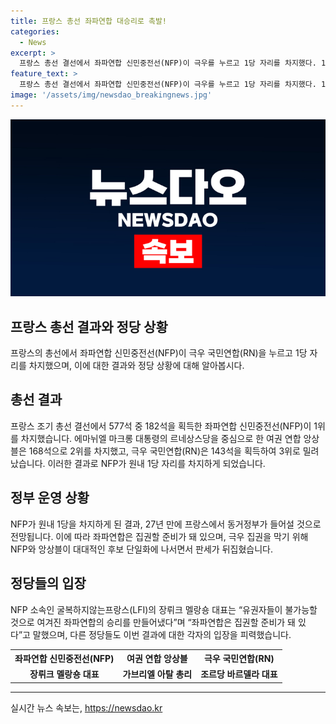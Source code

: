 ```yaml
---
title: 프랑스 총선 좌파연합 대승리로 촉발!
categories:
  - News
excerpt: >
  프랑스 총선 결선에서 좌파연합 신민중전선(NFP)이 극우를 누르고 1당 자리를 차지했다. 182석을 획득한 NFP는 27년 만에 동거정부가 들어설 것으로 보이며, 장뤼크 멜랑숑 대표는 좌파연합은 집권할 준비가 돼 있다고 말했다. 반면 RN은 3위로 밀리고, 이에 대해 강경한 대정부 투쟁을 예고했다. 앙상블은 168석을 획득했지만 1당 지위를 확보하지 못했고, 이에 가브리엘 아탈 총리는 사의를 표명했다.
feature_text: >
  프랑스 총선 결선에서 좌파연합 신민중전선(NFP)이 극우를 누르고 1당 자리를 차지했다. 182석을 획득한 NFP는 27년 만에 동거정부가 들어설 것으로 보이며, 장뤼크 멜랑숑 대표는 좌파연합은 집권할 준비가 돼 있다고 말했다. 반면 RN은 3위로 밀리고, 이에 대해 강경한 대정부 투쟁을 예고했다. 앙상블은 168석을 획득했지만 1당 지위를 확보하지 못했고, 이에 가브리엘 아탈 총리는 사의를 표명했다.
image: '/assets/img/newsdao_breakingnews.jpg'
---
```


<p><img src="/assets/img/newsdao_breakingnews.jpg" alt="flaretime 속보" /></p>

<h2>프랑스 총선 결과와 정당 상황</h2>

<p data-ke-size="size16">프랑스의 총선에서 좌파연합 신민중전선(NFP)이 극우 국민연합(RN)을 누르고 1당 자리를 차지했으며, 이에 대한 결과와 정당 상황에 대해 알아봅시다.</p>

<h2>총선 결과</h2>

<p data-ke-size="size16">프랑스 조기 총선 결선에서 577석 중 182석을 획득한 좌파연합 신민중전선(NFP)이 1위를 차지했습니다. 에마뉘엘 마크롱 대통령의 르네상스당을 중심으로 한 여권 연합 앙상블은 168석으로 2위를 차지했고, 극우 국민연합(RN)은 143석을 획득하여 3위로 밀려났습니다. 이러한 결과로 NFP가 원내 1당 자리를 차지하게 되었습니다.</p>

<h2>정부 운영 상황</h2>

<p data-ke-size="size16">NFP가 원내 1당을 차지하게 된 결과, 27년 만에 프랑스에서 동거정부가 들어설 것으로 전망됩니다. 이에 따라 좌파연합은 집권할 준비가 돼 있으며, 극우 집권을 막기 위해 NFP와 앙상블이 대대적인 후보 단일화에 나서면서 판세가 뒤집혔습니다.</p>

<h2>정당들의 입장</h2>

<p data-ke-size="size16">NFP 소속인 굴복하지않는프랑스(LFI)의 장뤼크 멜랑숑 대표는 “유권자들이 불가능할 것으로 여겨진 좌파연합의 승리를 만들어냈다”며 “좌파연합은 집권할 준비가 돼 있다”고 말했으며, 다른 정당들도 이번 결과에 대한 각자의 입장을 피력했습니다.</p>

<table>
    <tr>
        <th>좌파연합 신민중전선(NFP)</th>
        <th>여권 연합 앙상블</th>
        <th>극우 국민연합(RN)</th>
    </tr>
    <tr>
        <td style="text-align: center; height: 17px;"><b>장뤼크 멜랑숑 대표</b></td>
        <td style="text-align: center; height: 17px;"><b>가브리엘 아탈 총리</b></td>
        <td style="text-align: center; height: 17px;"><b>조르당 바르델라 대표</b></td>
    </tr>
</table>

<p><hr></p>
실시간 뉴스 속보는, <a href="https://newsdao.kr" rel="dofollow">https://newsdao.kr</a>


